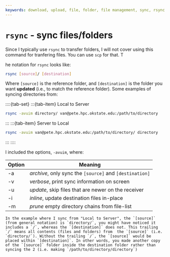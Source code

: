 ```yaml
---
keywords: download, upload, file, folder, file management, sync, rsync
---
```


# `rsync` - sync files/folders 

Since I typically use `rsync` to transfer folders, I will not cover using this command for tranfering files. You can use `scp` for that. T

he notation for `rsync` looks like:

```bash
rsync [source]/ [destination]
```

Where `[source]` is the reference folder, and `[destination]` is the folder you want **updated**  (i.e., to match the reference folder). Some examples of syncing directories from:

::::{tab-set} 
:::{tab-item} Local to Server
```bash 
rsync -avuim directory/ van@pete.hpc.okstate.edu:/path/to/directory 
```
:::
:::{tab-item} Server to Local
```bash
rsync -avuim van@pete.hpc.okstate.edu:/path/to/directory/ directory  
```
:::
::::

I included the options, `-avuim`, where:

| Option | Meaning |
| --- | --- | 
| -a | *archive*, only sync the `[source]` and `[destination]` |
| -v | *verbose*, print sync information on screen |
| -u | *update*,  skip files that are newer on the receiver |
| -i | *inline*, update destination files in-place |
| -m | *prune* empty directory chains from file-list |

```{note}
In the example where I sync from "Local to Server", the `[source]` (from general notation) is `directory/`, you might have noticed it includes a `/`, whereas the `[destination]` does not. This trailing `/` means all contents (files and folders) from  the `[source]` (i.e. `directory/`). Without the trailing `/`, the `[source]` would be placed within `[destination]`. In other words, you made another copy of the `[source]` folder inside the destination folder rather than syncing the 2 (i.e. making `/path/to/directory/directory`)
```

